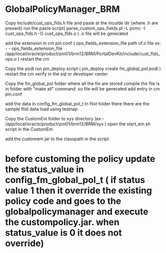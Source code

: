 # GlobalPolicyManager_BRM

Copy Include/cust_ops_flds.h file and paste at the inculde dir (where .h are present) run the pasre script( parse_custom_ops_fields.pl -L pcmc -I cust_ops_flds.h -O cust_ops_flds.o ) .o file will be generated 

add the extension in cm pin.conf ( ops_fields_extension_file path of.o file ex: - - ops_fields_extension_file /app/local/oracle/product/pin01/brm12/BRM/PortalDevKit/include/cust_flds_ops.o ) restart the cm

Copy the podl run pin_deploy script ( pin_deploy create fm_global_pol.podl ) restart the cm verify in the sql or developer center

Copy the fm_global_pol folder where all the fm are stored compile the file is in folder with "make all" command .so file will be generated add entry in cm pin.conf


add the data in config_fm_global_pol_t 
In flist folder there there are the sample flist data
load using testnap 

Copy the CustomEm folder to sys directory (ex:- /app/local/oracle/product/pin01/brm12/BRM/sys )
open the   start_em.sh script in the CustomEm

add the customem jar  to the classpath in the script 


# before customing the policy update the status_value in config_fm_global_pol_t ( if status value 1 then it override the existing policy code and goes to the globalpolicymanager and execute the custompolicy.jar. when status_value is 0 it does not override) 



 



